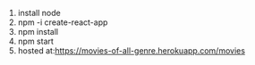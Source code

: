 1. install node
2. npm -i create-react-app
3. npm install
4. npm start
5. hosted at:https://movies-of-all-genre.herokuapp.com/movies
